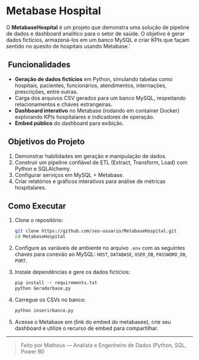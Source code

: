 # Metabase Hospital

O **MetabaseHospital** é um projeto que demonstra uma solução de pipeline de dados e dashboard analítico para o setor de saúde. O objetivo é gerar dados fictícios, armazená-los em um banco MySQL e criar KPIs que façam sentido no quesito de hospitais usando Metabase.'

##  Funcionalidades

* **Geração de dados fictícios** em Python, simulando tabelas como hospitais, pacientes, funcionários, atendimentos, internações, prescrições, entre outras.
* Carga dos arquivos CSV gerados para um banco MySQL, respeitando relacionamentos e chaves estrangeiras.
* **Dashboard interativo** no Metabase (rodando em container Docker) explorando KPIs hospitalares e indicadores de operação.
* **Embed público** do dashboard para exibição.

##  Objetivos do Projeto

1. Demonstrar habilidades em geração e manipulação de dados.
2. Construir um pipeline confiável de ETL (Extract, Transform, Load) com Python e SQLAlchemy.
3. Configurar serviços em MySQL + Metabase.
4. Criar relatórios e gráficos interativos para análise de métricas hospitalares.

##  Como Executar

1. Clone o repositório:

   ```bash
   git clone https://github.com/seu-usuario/MetabaseHospital.git
   cd MetabaseHospital
   ```
2. Configure as variáveis de ambiente no arquivo `.env` com as seguintes chaves para conexão ao MySQL: `HOST`, `DATABASE`, `USER_DB`, `PASSWORD_DB`, `PORT`.
3. Instale dependências e gere os dados fictícios:

   ```bash
   pip install -r requirements.txt
   python Geradorbase.py
   ```
4. Carregue os CSVs no banco:

   ```bash
   python inserirbanco.py
   ```
5. Acesse o Metabase em (link do embed do metabasee), crie seu dashboard e utilize o recurso de embed para compartilhar.

---

> Feito por Matheus — Analista e Engenheiro de Dados (Python, SQL, Power BI)
